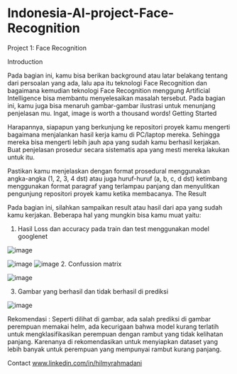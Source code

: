 # Indonesia-AI-project-Face-Recognition
Project 1: Face Recognition

Introduction

Pada bagian ini, kamu bisa berikan background atau latar belakang tentang dari persoalan yang
ada, lalu apa itu teknologi Face Recognition dan bagaimana kemudian teknologi Face
Recognition menggung Artificial Intelligence bisa membantu menyelesaikan masalah tersebut.
Pada bagian ini, kamu juga bisa menaruh gambar-gambar ilustrasi untuk menunjang penjelasan
mu. Ingat, image is worth a thousand words!
Getting Started

Harapannya, siapapun yang berkunjung ke repositori proyek kamu mengerti bagaimana
menjalankan hasil kerja kamu di PC/laptop mereka. Sehingga mereka bisa mengerti lebih jauh
apa yang sudah kamu berhasil kerjakan. Buat penjelasan prosedur secara sistematis apa yang
mesti mereka lakukan untuk itu.

Pastikan kamu menjelaskan dengan format prosedural menggunakan angka-angka (1, 2, 3, 4
dst) atau juga huruf-huruf (a, b, c, d dst) ketimbang menggunakan format paragraf yang
terlampau panjang dan menyulitkan pengunjung repositori proyek kamu ketika membacanya.
The Result

Pada bagian ini, silahkan sampaikan result atau hasil dari apa yang sudah kamu kerjakan.
Beberapa hal yang mungkin bisa kamu muat yaitu:
1. Hasil Loss dan accuracy pada train dan test menggunakan model googlenet
   
![image](https://github.com/daniui/Indonesia-AI-project-Face-Recognition/assets/120458194/704bc1a5-66f2-4df1-bc58-d7cb34736671)

![image](https://github.com/daniui/Indonesia-AI-project-Face-Recognition/assets/120458194/c49d3f83-1d35-4814-bdfb-9a10416c8f50)
![image](https://github.com/daniui/Indonesia-AI-project-Face-Recognition/assets/120458194/91c34fc4-d044-4b26-9a24-75fbe0cf6dd9)
2. Confussion matrix

![image](https://github.com/daniui/Indonesia-AI-project-Face-Recognition/assets/120458194/dbbe14f5-45ca-4af7-a342-16706a7219a0)

3. Gambar yang berhasil dan tidak berhasil di prediksi

![image](https://github.com/daniui/Indonesia-AI-project-Face-Recognition/assets/120458194/b92daa40-5e2c-4905-aa21-2def039625bc)

Rekomendasi : Seperti dilihat di gambar, ada salah prediksi di gambar perempuan memakai helm, ada kecurigaan bahwa model kurang terlatih untuk mengklasifikasikan perempuan dengan rambut yang tidak kelihatan panjang. Karenanya di rekomendasikan untuk menyiapkan dataset yang lebih banyak untuk perempuan yang mempunyai rambut kurang panjang.

Contact www.linkedin.com/in/hilmyrahmadani
